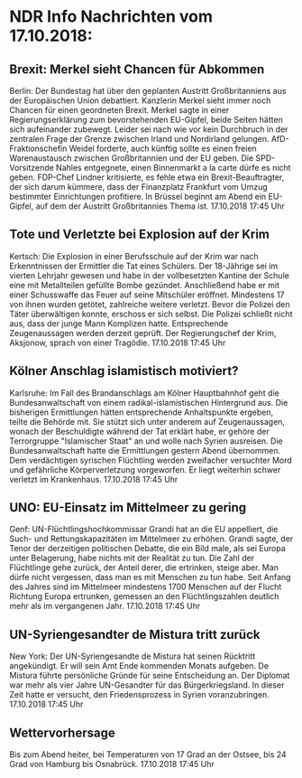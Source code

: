 # NDR Info Nachrichten vom 17.10.2018:


## Brexit: Merkel sieht Chancen für Abkommen
Berlin: Der Bundestag hat über den geplanten Austritt Großbritanniens aus der Europäischen Union debattiert. Kanzlerin Merkel sieht immer noch Chancen für einen geordneten Brexit. Merkel sagte in einer Regierungserklärung zum bevorstehenden EU-Gipfel, beide Seiten hätten sich aufeinander zubewegt. Leider sei nach wie vor kein Durchbruch in der zentralen Frage der Grenze zwischen Irland und Nordirland gelungen. AfD-Fraktionschefin Weidel forderte, auch künftig sollte es einen freien Warenaustausch zwischen Großbritannien und der EU geben. Die SPD-Vorsitzende Nahles entgegnete, einen Binnenmarkt a la carte dürfe es nicht geben. FDP-Chef Lindner kritisierte, es fehle etwa ein Brexit-Beauftragter, der sich darum kümmere, dass der Finanzplatz Frankfurt vom Umzug bestimmter Einrichtungen profitiere. In Brüssel beginnt am Abend ein EU-Gipfel, auf dem der Austritt Großbritannies Thema ist. 17.10.2018 17:45 Uhr 

## Tote und Verletzte bei Explosion auf der Krim
Kertsch:		Die Explosion in einer Berufsschule auf der Krim war nach Erkenntnissen der Ermittler die Tat eines Schülers. Der 18-Jährige sei im vierten Lehrjahr gewesen und habe in der vollbesetzten Kantine der Schule eine mit Metallteilen gefüllte Bombe gezündet. Anschließend habe er mit einer Schusswaffe das Feuer auf seine Mitschüler eröffnet. Mindestens 17 von ihnen wurden getötet, zahlreiche weitere verletzt. Bevor die Polizei den Täter überwältigen konnte, erschoss er sich selbst. Die Polizei schließt nicht aus, dass der junge Mann Komplizen hatte. Entsprechende Zeugenaussagen werden derzeit geprüft. Der Regierungschef der Krim, Aksjonow, sprach von einer Tragödie. 17.10.2018 17:45 Uhr 

## Kölner Anschlag islamistisch motiviert?
Karlsruhe: Im Fall des Brandanschlags am Kölner Hauptbahnhof geht die Bundesanwaltschaft von einem radikal-islamistischen Hintergrund aus. Die bisherigen Ermittlungen hätten entsprechende Anhaltspunkte ergeben, teilte die Behörde mit. Sie stützt sich unter anderem auf Zeugenaussagen, wonach der Beschuldigte während der Tat erklärt habe, er gehöre der Terrorgruppe "Islamischer Staat" an und wolle nach Syrien ausreisen. Die Bundesanwaltschaft hatte die Ermittlungen gestern Abend übernommen. Dem verdächtigen syrischen Flüchtling werden zweifacher versuchter Mord und gefährliche Körperverletzung vorgeworfen. Er liegt weiterhin schwer verletzt im Krankenhaus. 17.10.2018 17:45 Uhr 

## UNO: EU-Einsatz im Mittelmeer zu gering
Genf: UN-Flüchtlingshochkommissar Grandi hat an die EU appelliert, die Such- und Rettungskapazitäten im Mittelmeer zu erhöhen. Grandi sagte, der Tenor der derzeitigen politischen Debatte, die ein Bild male, als sei Europa unter Belagerung, habe nichts mit der Realität zu tun. Die Zahl der Flüchtlinge gehe zurück, der Anteil derer, die ertrinken, steige aber. Man dürfe nicht vergessen, dass man es mit Menschen zu tun habe. Seit Anfang des Jahres sind im Mittelmeer mindestens 1700 Menschen auf der Flucht Richtung Europa ertrunken, gemessen an den Flüchtlingszahlen deutlich mehr als im vergangenen Jahr. 17.10.2018 17:45 Uhr 

## UN-Syriengesandter de Mistura tritt zurück
New York: Der UN-Syriengesandte de Mistura hat seinen Rücktritt angekündigt. Er will sein Amt Ende kommenden Monats aufgeben. De Mistura führte persönliche Gründe für seine Entscheidung an. Der Diplomat war mehr als vier Jahre UN-Gesandter für das Bürgerkriegsland. In dieser Zeit hatte er versucht, den Friedensprozess in Syrien voranzubringen. 17.10.2018 17:45 Uhr 

## Wettervorhersage
Bis zum Abend heiter, bei Temperaturen von 17 Grad an der Ostsee, bis 24 Grad von Hamburg bis  Osnabrück. 17.10.2018 17:45 Uhr 
